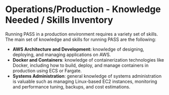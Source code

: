 # Operations/Production - Knowledge Needed / Skills Inventory

Running PASS in a production environment requires a variety set of skills. The main set of knowledge and skills for 
running PASS are the following:

* **AWS Architecture and Development:** knowledge of designing, deploying, and managing applications on AWS.
* **Docker and Containers**: knowledge of containerization technologies like Docker, including how to build, deploy, and 
manage containers in production using ECS or Fargate.
* **Systems Administration**: general knowledge of systems administration is valuable such as managing Linux-based EC2 
instances, monitoring and performance tuning, backups, and cost estimations.

